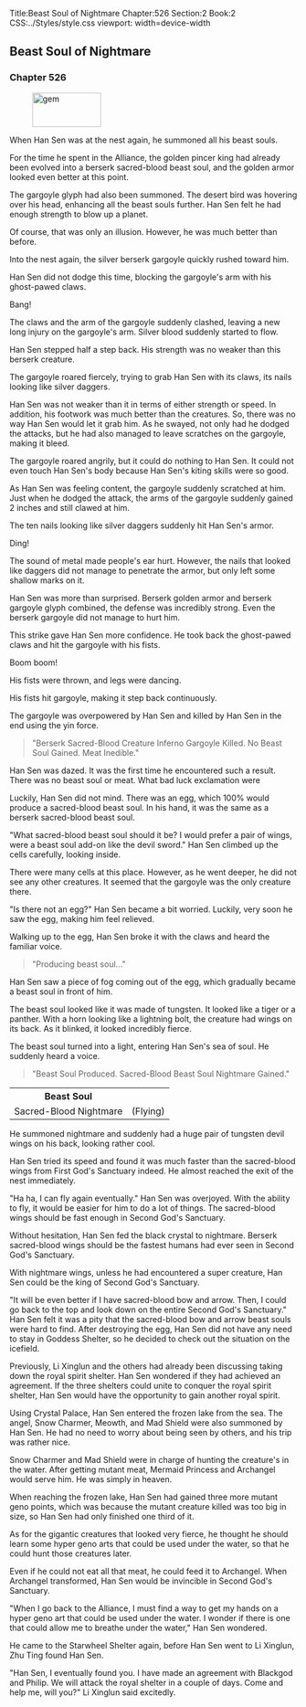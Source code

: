 Title:Beast Soul of Nightmare 
Chapter:526 
Section:2 
Book:2 
CSS:../Styles/style.css 
viewport: width=device-width
  
## Beast Soul of Nightmare
### Chapter 526
  
<figure>
	<img src="../Images/gem.gif" alt="gem" id="gem" width="120" height="60" />
</figure>
  

  
When Han Sen was at the nest again, he summoned all his beast souls.

For the time he spent in the Alliance, the golden pincer king had already been evolved into a berserk sacred-blood beast soul, and the golden armor looked even better at this point.

The gargoyle glyph had also been summoned. The desert bird was hovering over his head, enhancing all the beast souls further. Han Sen felt he had enough strength to blow up a planet.

Of course, that was only an illusion. However, he was much better than before.

Into the nest again, the silver berserk gargoyle quickly rushed toward him.

Han Sen did not dodge this time, blocking the gargoyle's arm with his ghost-pawed claws.

Bang!

The claws and the arm of the gargoyle suddenly clashed, leaving a new long injury on the gargoyle's arm. Silver blood suddenly started to flow.

Han Sen stepped half a step back. His strength was no weaker than this berserk creature.

The gargoyle roared fiercely, trying to grab Han Sen with its claws, its nails looking like silver daggers.

Han Sen was not weaker than it in terms of either strength or speed. In addition, his footwork was much better than the creatures. So, there was no way Han Sen would let it grab him. As he swayed, not only had he dodged the attacks, but he had also managed to leave scratches on the gargoyle, making it bleed.

The gargoyle roared angrily, but it could do nothing to Han Sen. It could not even touch Han Sen's body because Han Sen's kiting skills were so good.

As Han Sen was feeling content, the gargoyle suddenly scratched at him. Just when he dodged the attack, the arms of the gargoyle suddenly gained 2 inches and still clawed at him.

The ten nails looking like silver daggers suddenly hit Han Sen's armor.

Ding!

The sound of metal made people's ear hurt. However, the nails that looked like daggers did not manage to penetrate the armor, but only left some shallow marks on it.

Han Sen was more than surprised. Berserk golden armor and berserk gargoyle glyph combined, the defense was incredibly strong. Even the berserk gargoyle did not manage to hurt him.

This strike gave Han Sen more confidence. He took back the ghost-pawed claws and hit the gargoyle with his fists.

Boom boom!

His fists were thrown, and legs were dancing.

His fists hit gargoyle, making it step back continuously.

The gargoyle was overpowered by Han Sen and killed by Han Sen in the end using the yin force.

> "Berserk Sacred-Blood Creature Inferno Gargoyle Killed. No Beast Soul Gained. Meat Inedible."

Han Sen was dazed. It was the first time he encountered such a result. There was no beast soul or meat. What bad luck exclamation were

Luckily, Han Sen did not mind. There was an egg, which 100% would produce a sacred-blood beast soul. In his hand, it was the same as a berserk sacred-blood beast soul.

"What sacred-blood beast soul should it be? I would prefer a pair of wings, were a beast soul add-on like the devil sword." Han Sen climbed up the cells carefully, looking inside.

There were many cells at this place. However, as he went deeper, he did not see any other creatures. It seemed that the gargoyle was the only creature there.

"Is there not an egg?" Han Sen became a bit worried. Luckily, very soon he saw the egg, making him feel relieved.

Walking up to the egg, Han Sen broke it with the claws and heard the familiar voice.

> "Producing beast soul…" 

Han Sen saw a piece of fog coming out of the egg, which gradually became a beast soul in front of him.

The beast soul looked like it was made of tungsten. It looked like a tiger or a panther. With a horn looking like a lightning bolt, the creature had wings on its back. As it blinked, it looked incredibly fierce.

The beast soul turned into a light, entering Han Sen's sea of soul. He suddenly heard a voice.

> "Beast Soul Produced. Sacred-Blood Beast Soul Nightmare Gained."

<div class=“tables”>
    <table class=“beast”>
        <tr>
            <th colspan=“2”>Beast Soul</th>
        </tr><tr>
            <td>Sacred-Blood Nightmare</td>
            <td>(Flying)</td>
        </tr>
    </table>
    <!--Han Sen quickly looked at the information of nightmare and saw it was a flying beast soul. -->
</div>

He summoned nightmare and suddenly had a huge pair of tungsten devil wings on his back, looking rather cool.

Han Sen tried its speed and found it was much faster than the sacred-blood wings from First God's Sanctuary indeed. He almost reached the exit of the nest immediately.

"Ha ha, I can fly again eventually." Han Sen was overjoyed. With the ability to fly, it would be easier for him to do a lot of things. The sacred-blood wings should be fast enough in Second God's Sanctuary.

Without hesitation, Han Sen fed the black crystal to nightmare. Berserk sacred-blood wings should be the fastest humans had ever seen in Second God's Sanctuary.

With nightmare wings, unless he had encountered a super creature, Han Sen could be the king of Second God's Sanctuary.

"It will be even better if I have sacred-blood bow and arrow. Then, I could go back to the top and look down on the entire Second God's Sanctuary." Han Sen felt it was a pity that the sacred-blood bow and arrow beast souls were hard to find. After destroying the egg, Han Sen did not have any need to stay in Goddess Shelter, so he decided to check out the situation on the icefield.

Previously, Li Xinglun and the others had already been discussing taking down the royal spirit shelter. Han Sen wondered if they had achieved an agreement. If the three shelters could unite to conquer the royal spirit shelter, Han Sen would have the opportunity to gain another royal spirit.

Using Crystal Palace, Han Sen entered the frozen lake from the sea. The angel, Snow Charmer, Meowth, and Mad Shield were also summoned by Han Sen. He had no need to worry about being seen by others, and his trip was rather nice.

Snow Charmer and Mad Shield were in charge of hunting the creature's in the water. After getting mutant meat, Mermaid Princess and Archangel would serve him. He was simply in heaven.

When reaching the frozen lake, Han Sen had gained three more mutant geno points, which was because the mutant creature killed was too big in size, so Han Sen had only finished one third of it.

As for the gigantic creatures that looked very fierce, he thought he should learn some hyper geno arts that could be used under the water, so that he could hunt those creatures later.

Even if he could not eat all that meat, he could feed it to Archangel. When Archangel transformed, Han Sen would be invincible in Second God's Sanctuary.

"When I go back to the Alliance, I must find a way to get my hands on a hyper geno art that could be used under the water. I wonder if there is one that could allow me to breathe under the water," Han Sen wondered.

He came to the Starwheel Shelter again, before Han Sen went to Li Xinglun, Zhu Ting found Han Sen.

"Han Sen, I eventually found you. I have made an agreement with Blackgod and Philip. We will attack the royal shelter in a couple of days. Come and help me, will you?" Li Xinglun said excitedly.